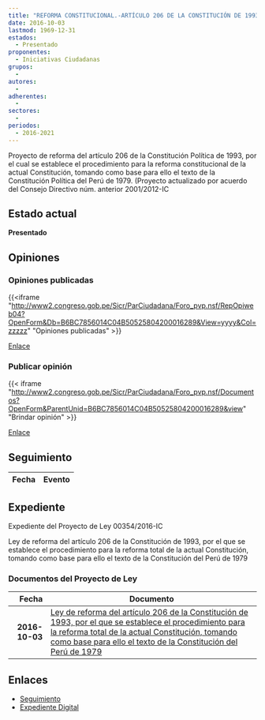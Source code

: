 ```yaml
---
title: "REFORMA CONSTITUCIONAL.-ARTÍCULO 206 DE LA CONSTITUCIÓN DE 1993 POR EL QUE SE ESTABLECE EL PROCEDIMIENTO PARA LA REFORMA TOTAL DE LA ACTUAL CONSTITUCIÓN."
date: 2016-10-03
lastmod: 1969-12-31
estados: 
  - Presentado
proponentes: 
  - Iniciativas Ciudadanas
grupos: 
  - 
autores: 
  - 
adherentes: 
  - 
sectores: 
  - 
periodos: 
  - 2016-2021
---
```


Proyecto de reforma del artículo 206 de la Constitución Política de 1993, por el cual se establece el procedimiento para la reforma constitucional de la actual Constitución, tomando como base para ello el texto de la Constitución Política del Perú de 1979. (Proyecto actualizado por acuerdo del Consejo Directivo núm. anterior 2001/2012-IC


## Estado actual

**Presentado**

## Opiniones

### Opiniones publicadas

{{<iframe "http://www2.congreso.gob.pe/Sicr/ParCiudadana/Foro_pvp.nsf/RepOpiweb04?OpenForm&Db=B6BC7856014C04B50525804200016289&View=yyyy&Col=zzzzz" "Opiniones publicadas" >}}

[Enlace](http://www2.congreso.gob.pe/Sicr/ParCiudadana/Foro_pvp.nsf/RepOpiweb04?OpenForm&Db=B6BC7856014C04B50525804200016289&View=yyyy&Col=zzzzz)
### Publicar opinión

{{< iframe "http://www2.congreso.gob.pe/Sicr/ParCiudadana/Foro_pvp.nsf/Documentos?OpenForm&ParentUnid=B6BC7856014C04B50525804200016289&view" "Brindar opinión" >}}

[Enlace](http://www2.congreso.gob.pe/Sicr/ParCiudadana/Foro_pvp.nsf/Documentos?OpenForm&ParentUnid=B6BC7856014C04B50525804200016289&view)

## Seguimiento

| Fecha | Evento |
|------:|--------|


## Expediente

Expediente del Proyecto de Ley 00354/2016-IC

Ley de reforma del artículo 206 de la Constitución de 1993, por el que se establece el procedimiento para la reforma total de la actual Constitución, tomando como base para ello el texto de la Constitución del Perú de 1979


### Documentos del Proyecto de Ley

| Fecha | Documento |
|------:|--------|
| **2016-10-03** | [Ley de reforma del artículo 206 de la Constitución de 1993, por el que se establece el procedimiento para la reforma total de la actual Constitución, tomando como base para ello el texto de la Constitución del Perú de 1979](http://www.leyes.congreso.gob.pe/Documentos/2016_2021/Proyectos_de_Ley_y_de_Resoluciones_Legislativas/PL0035420161003.pdf) |

## Enlaces 

- [Seguimiento](http://www2.congreso.gob.pe/Sicr/TraDocEstProc/CLProLey2016.nsf/f7fff46988ca05b1052578e100829cc7/acbb8f21136e6517052580410080f955?OpenDocument)
- [Expediente Digital](http://www2.congreso.gob.pehttp://www2.congreso.gob.pe/Sicr/TraDocEstProc/CLProLey2016.nsf/f7fff46988ca05b1052578e100829cc7/acbb8f21136e6517052580410080f955?OpenDocument&Click=05257FB7005EB655.eb71d0cf91d8294e05256cdf006b5706/$Body/0.1C6C)

